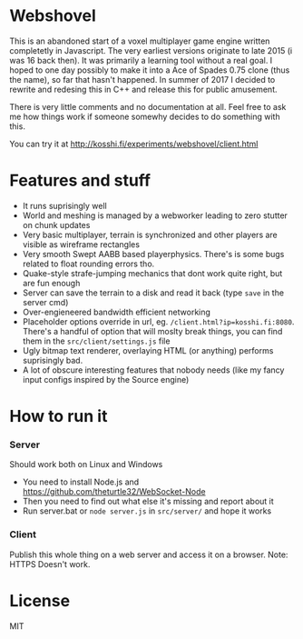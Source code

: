 # Webshovel

This is an abandoned start of a voxel multiplayer game engine written completetly in Javascript. The very earliest versions originate to late 2015 (i was 16 back then). It was primarily a learning tool without a real goal. I hoped to one day possibly to make it into a Ace of Spades 0.75 clone (thus the name), so far that hasn't happened. In summer of 2017 I decided to rewrite and redesing this in C++ and release this for public amusement.

There is very little comments and no documentation at all.
Feel free to ask me how things work if someone somewhy decides to do something with this.

You can try it at http://kosshi.fi/experiments/webshovel/client.html

# Features and stuff
- It runs suprisingly well
- World and meshing is managed by a webworker leading to zero stutter on chunk updates
- Very basic multiplayer, terrain is synchronized and other players are visible as wireframe rectangles
- Very smooth Swept AABB based playerphysics. There's is some bugs related to float rounding errors tho.
- Quake-style strafe-jumping mechanics that dont work quite right, but are fun enough
- Server can save the terrain to a disk and read it back (type ``save`` in the server cmd)
- Over-engieneered bandwidth efficient networking
- Placeholder options override in url, eg. ``/client.html?ip=kosshi.fi:8080``. There's a handful of option that will moslty break things, you can find them in the ``src/client/settings.js`` file
- Ugly bitmap text renderer, overlaying HTML (or anything) performs suprisingly bad.
- A lot of obscure interesting features that nobody needs (like my fancy input configs inspired by the Source engine)

# How to run it
### Server
Should work both on Linux and Windows
- You need to install Node.js and https://github.com/theturtle32/WebSocket-Node
- Then you need to find out what else it's missing and report about it
- Run server.bat or ``node server.js`` in ``src/server/`` and hope it works
### Client
Publish this whole thing on a web server and access it on a browser.
Note: HTTPS Doesn't work. 

# License
MIT
